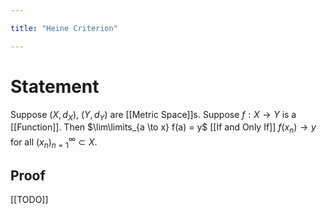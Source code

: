```yaml
---

title: "Heine Criterion"

---
```

# Statement
Suppose $(X,d_{X})$, $(Y, d_{Y})$ are [[Metric Space]]s. Suppose $f: X \to Y$ is a [[Function]]. Then $\lim\limits_{a \to x} f(a) = y$ [[If and Only If]] $f(x_{n}) \to y$ for all $({x}_{n})_{n=1}^{\infty} \subset X$.

## Proof
[[TODO]]
